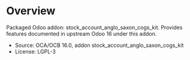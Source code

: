 # Overview

Packaged Odoo addon: stock_account_anglo_saxon_cogs_kit. Provides features documented in upstream Odoo 16 under this addon.

- Source: OCA/OCB 16.0, addon stock_account_anglo_saxon_cogs_kit
- License: LGPL-3
